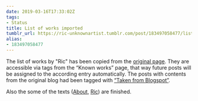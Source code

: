 ```yaml
---
date: 2019-03-16T17:33:02Z
tags:
- Status
title: List of works imported
tumblr_url: https://ric-unknownartist.tumblr.com/post/183497058477/list-of-works-imported
alias:
- 183497058477
---
```

The list of works by "Ric" has been copied from the [original page](http://ric-unknownartist.blogspot.com/p/blog-page.html). They are accessible via tags from the “Known works” page, that way future posts will be assigned to the according entry automatically. The posts with contents from the original blog had been tagged with [“Taken from Blogspot”](/tags/Taken-from-Blogspot).

Also the some of the texts ([About](/about), [Ric](/ric)) are finished.
